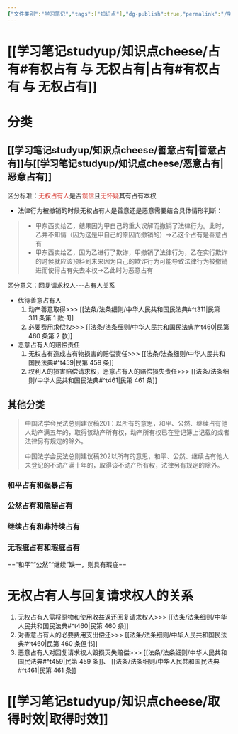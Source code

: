 ```yaml
---
{"文件类别":"学习笔记","tags":["知识点"],"dg-publish":true,"permalink":"/学习笔记studyup/知识点cheese/无权占有/","dgPassFrontmatter":true,"created":"2024-10-11T10:34:15.431+08:00","updated":"2024-10-23T15:58:06.260+08:00"}
---
```


# [[学习笔记studyup/知识点cheese/占有#有权占有 与 无权占有\|占有#有权占有 与 无权占有]]
# 分类
## [[学习笔记studyup/知识点cheese/善意占有\|善意占有]]与[[学习笔记studyup/知识点cheese/恶意占有\|恶意占有]]
区分标准：<font color="#d83931">无权占有人</font>是否<font color="#d83931">误信</font>且<font color="#d83931">无怀疑</font>其有占有本权
- 法律行为被撤销的时候无权占有人是善意还是恶意需要结合具体情形判断：
>- 甲东西卖给乙，结果因为甲自己的重大误解而撤销了法律行为。此时，乙并不知情（因为这是甲自己的原因而撤销的）→乙这个占有是善意占有
>- 甲东西卖给乙，因为乙进行了欺诈，甲撤销了法律行为，乙在实行欺诈的时候就应该预料到未来因为自己的欺诈行为可能导致法律行为被撤销进而使得占有失去本权→乙此时为恶意占有

区分意义：回复请求权人---占有人关系
- 优待善意占有人
	1. 动产善意取得>>> [[法条/法条细则/中华人民共和国民法典#^t311\|民第 311 条第 1 款-1]]
	2. 必要费用求偿权>>> [[法条/法条细则/中华人民共和国民法典#^t460\|民第 460 条第 2 款]]
- 恶意占有人的赔偿责任
	1. 无权占有造成占有物损害的赔偿责任>>> [[法条/法条细则/中华人民共和国民法典#^t459\|民第 459 条]]
	2. 权利人的损害赔偿请求权，恶意占有人的赔偿损失责任>>> [[法条/法条细则/中华人民共和国民法典#^t461\|民第 461 条]]
## 其他分类
>中国法学会民法总则建议稿201：以所有的意思，和平、公然、继续占有他人动产满五年的，取得该动产所有权，动产所有权已在登记簿上记载的或者法律另有规定的除外。
>
>中国法学会民法总则建议稿202以所有的意思，和平、公然、继续占有他人未登记的不动产满十年的，取得该不动产所有权，法律另有规定的除外。
### 和平占有和强暴占有
### 公然占有和隐秘占有
### 继续占有和非持续占有
### 无瑕疵占有和瑕疵占有
==“和平”“公然”“继续”缺一，则具有瑕疵==
# 无权占有人与回复请求权人的关系
1. 无权占有人需将原物和使用收益返还回复请求权人>>> [[法条/法条细则/中华人民共和国民法典#^t460\|民第 460 条]]
2. 对善意占有人的必要费用支出偿还>>> [[法条/法条细则/中华人民共和国民法典#^t460\|民第 460 条但书]]
3. 恶意占有人对回复请求权人毁损灭失赔偿>>> [[法条/法条细则/中华人民共和国民法典#^t459\|民第 459 条]]、 [[法条/法条细则/中华人民共和国民法典#^t461\|民第 461 条]]
# [[学习笔记studyup/知识点cheese/取得时效\|取得时效]]

